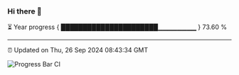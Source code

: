 ### Hi there 👋

⏳ Year progress { ██████████████████████▁▁▁▁▁▁▁▁ } 73.60 %

---

⏰ Updated on Thu, 26 Sep 2024 08:43:34 GMT

![Progress Bar CI](https://github.com/IshwaranRudhara/GIT-ACTION/workflows/Progress%20Bar%20CI/badge.svg)
